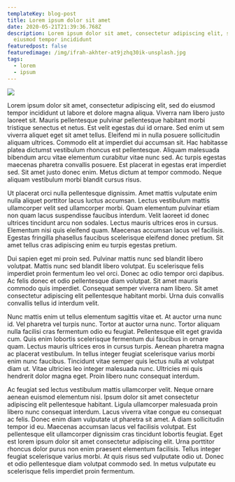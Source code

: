 ```yaml
---
templateKey: blog-post
title: Lorem ipsum dolor sit amet
date: 2020-05-21T21:39:36.768Z
description: Lorem ipsum dolor sit amet, consectetur adipiscing elit, sed do
  eiusmod tempor incididunt
featuredpost: false
featuredimage: /img/ifrah-akhter-at9jzhq30ik-unsplash.jpg
tags:
  - lorem
  - ipsum
---
```

![](/img/ifrah-akhter-at9jzhq30ik-unsplash.jpg)

Lorem ipsum dolor sit amet, consectetur adipiscing elit, sed do eiusmod tempor incididunt ut labore et dolore magna aliqua. Viverra nam libero justo laoreet sit. Mauris pellentesque pulvinar pellentesque habitant morbi tristique senectus et netus. Est velit egestas dui id ornare. Sed enim ut sem viverra aliquet eget sit amet tellus. Eleifend mi in nulla posuere sollicitudin aliquam ultrices. Commodo elit at imperdiet dui accumsan sit. Hac habitasse platea dictumst vestibulum rhoncus est pellentesque. Aliquam malesuada bibendum arcu vitae elementum curabitur vitae nunc sed. Ac turpis egestas maecenas pharetra convallis posuere. Est placerat in egestas erat imperdiet sed. Sit amet justo donec enim. Metus dictum at tempor commodo. Neque aliquam vestibulum morbi blandit cursus risus.

Ut placerat orci nulla pellentesque dignissim. Amet mattis vulputate enim nulla aliquet porttitor lacus luctus accumsan. Lectus vestibulum mattis ullamcorper velit sed ullamcorper morbi. Quam elementum pulvinar etiam non quam lacus suspendisse faucibus interdum. Velit laoreet id donec ultrices tincidunt arcu non sodales. Lectus mauris ultrices eros in cursus. Elementum nisi quis eleifend quam. Maecenas accumsan lacus vel facilisis. Egestas fringilla phasellus faucibus scelerisque eleifend donec pretium. Sit amet tellus cras adipiscing enim eu turpis egestas pretium.

Dui sapien eget mi proin sed. Pulvinar mattis nunc sed blandit libero volutpat. Mattis nunc sed blandit libero volutpat. Eu scelerisque felis imperdiet proin fermentum leo vel orci. Donec ac odio tempor orci dapibus. Ac felis donec et odio pellentesque diam volutpat. Sit amet mauris commodo quis imperdiet. Consequat semper viverra nam libero. Sit amet consectetur adipiscing elit pellentesque habitant morbi. Urna duis convallis convallis tellus id interdum velit.

Nunc mattis enim ut tellus elementum sagittis vitae et. At auctor urna nunc id. Vel pharetra vel turpis nunc. Tortor at auctor urna nunc. Tortor aliquam nulla facilisi cras fermentum odio eu feugiat. Pellentesque elit eget gravida cum. Quis enim lobortis scelerisque fermentum dui faucibus in ornare quam. Lectus mauris ultrices eros in cursus turpis. Aenean pharetra magna ac placerat vestibulum. In tellus integer feugiat scelerisque varius morbi enim nunc faucibus. Tincidunt vitae semper quis lectus nulla at volutpat diam ut. Vitae ultricies leo integer malesuada nunc. Ultricies mi quis hendrerit dolor magna eget. Proin libero nunc consequat interdum.

Ac feugiat sed lectus vestibulum mattis ullamcorper velit. Neque ornare aenean euismod elementum nisi. Ipsum dolor sit amet consectetur adipiscing elit pellentesque habitant. Ligula ullamcorper malesuada proin libero nunc consequat interdum. Lacus viverra vitae congue eu consequat ac felis. Donec enim diam vulputate ut pharetra sit amet. A diam sollicitudin tempor id eu. Maecenas accumsan lacus vel facilisis volutpat. Est pellentesque elit ullamcorper dignissim cras tincidunt lobortis feugiat. Eget est lorem ipsum dolor sit amet consectetur adipiscing elit. Urna porttitor rhoncus dolor purus non enim praesent elementum facilisis. Tellus integer feugiat scelerisque varius morbi. At quis risus sed vulputate odio ut. Donec et odio pellentesque diam volutpat commodo sed. In metus vulputate eu scelerisque felis imperdiet proin fermentum.